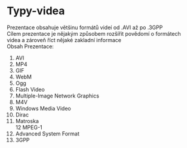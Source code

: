 # Typy-videa

Prezentace obsahuje většinu formátů videí od .AVI až po .3GPP  
Cílem prezentace je nějakým způsobem rozšířit povědomí o formátech videa a zároveň říct nějaké zakladní informace  
Obsah Prezentace:  
1. AVI  
2. MP4  
3. GIF  
4. WebM  
5. Ogg  
6. Flash Video  
7. Multiple-Image Network Graphics  
8. M4V  
9. Windows Media Video  
10. Dirac  
11. Matroska  
12 MPEG-1  
13. Advanced System Format  
14. 3GPP
